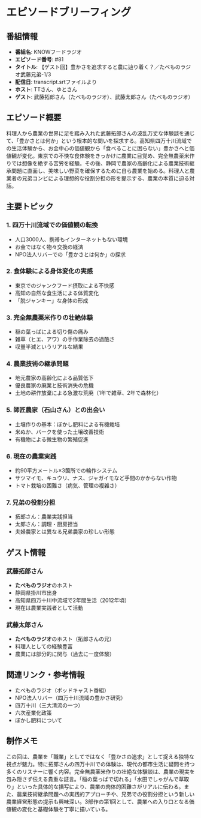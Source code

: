 # エピソードブリーフィング

## 番組情報
- **番組名**: KNOWフードラジオ
- **エピソード番号**: #81
- **タイトル**: 【ゲスト回】豊かさを追求すると農に辿り着く？／たべものラジオ武藤兄弟-1/3
- **配信日**: transcript.srtファイルより
- **ホスト**: TTさん、ゆとさん
- **ゲスト**: 武藤拓郎さん（たべものラジオ）、武藤太郎さん（たべものラジオ）

## エピソード概要

料理人から農業の世界に足を踏み入れた武藤拓郎さんの波乱万丈な体験談を通じて、「豊かさとは何か」という根本的な問いを探求する。高知県四万十川流域での生活体験から、お金中心の価値観から「食べることに困らない」豊かさへと価値観が変化。東京での不快な食体験をきっかけに農業に目覚め、完全無農薬米作りでは想像を絶する苦労を経験。その後、静岡で農家の高齢化による農業技術継承問題に直面し、美味しい野菜を確保するために自ら農業を始める。料理人と農業者の兄弟コンビによる理想的な役割分担の形を提示する、農業の本質に迫る対話。

## 主要トピック

### 1. 四万十川流域での価値観の転換
- 人口3000人、携帯もインターネットもない環境
- お金ではなく物々交換の経済
- NPO法人リバーでの「豊かさとは何か」の探求

### 2. 食体験による身体変化の実感
- 東京でのジャンクフード摂取による不快感
- 高知の自然な食生活による体質変化
- 「脱ジャンキー」な身体の形成

### 3. 完全無農薬米作りの壮絶体験
- 稲の葉っぱによる切り傷の痛み
- 雑草（ヒエ、アワ）の手作業除去の過酷さ
- 収量半減というリアルな結果

### 4. 農業技術の継承問題
- 地元農家の高齢化による品質低下
- 優良農家の廃業と技術消失の危機
- 土地の耕作放棄による急激な荒廃（1年で雑草、2年で森林化）

### 5. 師匠農家（石山さん）との出会い
- 土壌作りの基本：ぼかし肥料による有機栽培
- 米ぬか、バークを使った土壌改善技術
- 有機物による微生物の繁殖促進

### 6. 現在の農業実践
- 約90平方メートル×3箇所での輪作システム
- サツマイモ、キュウリ、ナス、ジャガイモなど手間のかからない作物
- トマト栽培の困難さ（病気、管理の複雑さ）

### 7. 兄弟の役割分担
- 拓郎さん：農業実践担当
- 太郎さん：調理・厨房担当
- 夫婦農家とは異なる兄弟農家の珍しい形態

## ゲスト情報

### 武藤拓郎さん
- **たべものラジオ**のホスト
- 静岡県掛川市出身
- 高知県四万十川中流域で2年間生活（2012年頃）
- 現在は農業実践者として活動

### 武藤太郎さん
- **たべものラジオ**のホスト（拓郎さんの兄）
- 料理人としての経験豊富
- 農業には部分的に関与（過去に一度体験）

## 関連リンク・参考情報

- たべものラジオ（ポッドキャスト番組）
- NPO法人リバー（四万十川流域の豊かさ研究）
- 四万十川（三大清流の一つ）
- 六次産業化政策
- ぼかし肥料について

## 制作メモ

この回は、農業を「職業」としてではなく「豊かさの追求」として捉える独特な視点が魅力。特に拓郎さんの四万十川での体験は、現代の都市生活に疑問を持つ多くのリスナーに響く内容。完全無農薬米作りの壮絶な体験談は、農業の現実を包み隠さず伝える貴重な証言。「稲の葉っぱで切れる」「水田でしゃがんで草取り」といった具体的な描写により、農業の肉体的困難さがリアルに伝わる。また、農業技術継承問題への実践的アプローチや、兄弟での役割分担という新しい農業経営形態の提示も興味深い。3部作の第1回として、農業への入り口となる価値観の変化と基礎体験を丁寧に描いている。